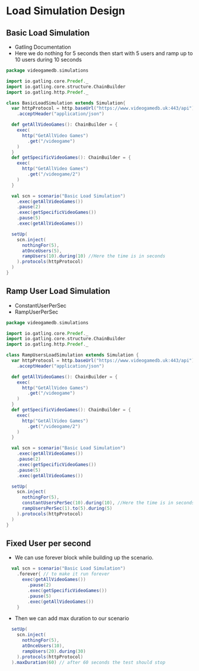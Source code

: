 # Load Simulation Design 

## Basic Load Simulation
* Gatling Documentation
* Here we do nothing for 5 seconds then start with 5 users and ramp up to 10 users during 10 seconds
```scala
package videogamedb.simulations

import io.gatling.core.Predef._
import io.gatling.core.structure.ChainBuilder
import io.gatling.http.Predef._

class BasicLoadSimulation extends Simulation{
  var httpProtocol = http.baseUrl("https://www.videogamedb.uk:443/api")
    .acceptHeader("application/json")

  def getAllVideoGames(): ChainBuilder = {
    exec(
      http("GetAllVideo Games")
        .get("/videogame")
    )
  }
  def getSpecificVideoGames(): ChainBuilder = {
    exec(
      http("GetAllVideo Games")
        .get("/videogame/2")
    )
  }

  val scn = scenario("Basic Load Simulation")
    .exec(getAllVideoGames())
    .pause(2)
    .exec(getSpecificVideoGames())
    .pause(5)
    .exec(getAllVideoGames())

  setUp(
    scn.inject(
      nothingFor(5),
      atOnceUsers(5),
      rampUsers(10).during(10) //Here the time is in seconds
    ).protocols(httpProtocol)
  )
}

```

## Ramp User Load Simulation
* ConstantUserPerSec
* RampUserPerSec

```scala
package videogamedb.simulations

import io.gatling.core.Predef._
import io.gatling.core.structure.ChainBuilder
import io.gatling.http.Predef._

class RampUsersLoadSimulation extends Simulation {
  var httpProtocol = http.baseUrl("https://www.videogamedb.uk:443/api")
    .acceptHeader("application/json")

  def getAllVideoGames(): ChainBuilder = {
    exec(
      http("GetAllVideo Games")
        .get("/videogame")
    )
  }
  def getSpecificVideoGames(): ChainBuilder = {
    exec(
      http("GetAllVideo Games")
        .get("/videogame/2")
    )
  }

  val scn = scenario("Basic Load Simulation")
    .exec(getAllVideoGames())
    .pause(2)
    .exec(getSpecificVideoGames())
    .pause(5)
    .exec(getAllVideoGames())

  setUp(
    scn.inject(
      nothingFor(5),
      constantUsersPerSec(10).during(10), //Here the time is in seconds
      rampUsersPerSec(1).to(5).during(5)
    ).protocols(httpProtocol)
  )
}
```

## Fixed User per second
* We can use forever block while building up the scenario. 
```scala
  val scn = scenario("Basic Load Simulation")
    .forever{ // to make it run forever
      exec(getAllVideoGames())
        .pause(2)
        .exec(getSpecificVideoGames())
        .pause(5)
        .exec(getAllVideoGames())
    }

```

* Then we can add max duration to our scenario
```scala
  setUp(
    scn.inject(
      nothingFor(5),
      atOnceUsers(10),
      rampUsers(20).during(30)
    ).protocols(httpProtocol)
  ).maxDuration(60) // after 60 seconds the test should stop
  ```